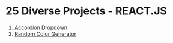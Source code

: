 # 25 Diverse Projects - REACT.JS

1. [Accordion Dropdown](/01-accordion-component)
2. [Random Color Generator](/02-random-color-generator)